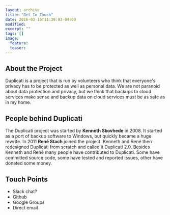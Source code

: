 ```yaml
---
layout: archive
title: "Get In Touch"
date: 2016-03-16T11:39:03-04:00
modified:
excerpt: ""
tags: []
image:
  feature:
  teaser:
---
```


## About the Project
Duplicati is a project that is run by volunteers who think that everyone's privacy has to be protected as well as personal data. We are not paranoid about data protection and privacy, but we think that backups to cloud services make sense and backup data on cloud services must be as safe as in my home.


## People behind Duplicati
The Duplicati project was started by **Kenneth Skovhede** in 2008. It started as a port of backup software to Windows, but quickly became a huge rewrite. In 2011 **René Stach** joined the project. Kenneth and René then redesigned Duplicati from scratch and called it Duplicati 2.0. Besides Kenneth and René many people have contributed to Duplicati. Some have committed source code, some have tested and reported issues, other have donated some money.


## Touch Points
* Slack chat?
* Github
* Google Groups
* Direct email
